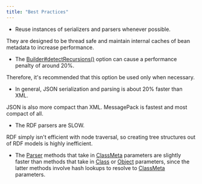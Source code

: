 ```yaml
---
title: "Best Practices"
---
```


- Reuse instances of serializers and parsers whenever possible.

They are designed to be thread safe and maintain internal caches of bean metadata to increase performance.

- The [Builder#detectRecursions()]({{API_DOCS}}/org/apache/juneau/BeanTraverseContext/Builder.html#detectRecursions()) option can cause a performance penalty of around 20%.

Therefore, it's recommended that this option be used only when necessary.

- In general, JSON serialization and parsing is about 20% faster than XML.

JSON is also more compact than XML.
MessagePack is fastest and most compact of all.

- The RDF parsers are SLOW.

RDF simply isn't efficient with node traversal, so creating tree structures out of RDF models is highly inefficient.

- The [Parser]({{API_DOCS}}/org/apache/juneau/parser/Parser.html) methods that take in [ClassMeta]({{API_DOCS}}/org/apache/juneau/ClassMeta.html) parameters are slightly faster than methods that take in [Class]({{API_DOCS}}/java/lang/Class.html) or [Object]({{API_DOCS}}/java/lang/Object.html) parameters, since the latter methods involve hash lookups to resolve to [ClassMeta]({{API_DOCS}}/org/apache/juneau/ClassMeta.html) parameters.